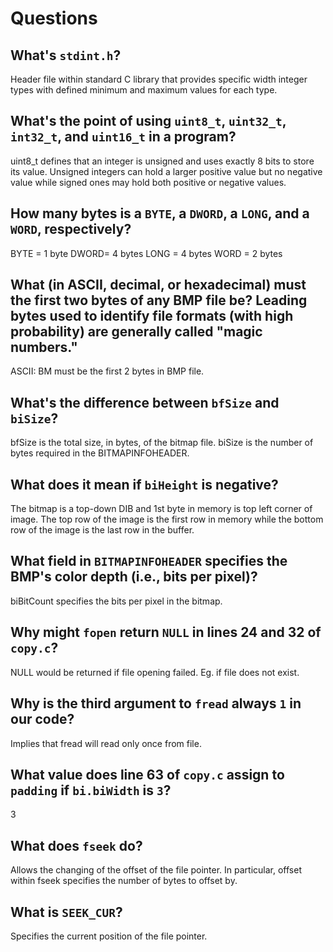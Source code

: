 # Questions

## What's `stdint.h`?

Header file within standard C library that provides specific width integer types with defined minimum and maximum values for each type.

## What's the point of using `uint8_t`, `uint32_t`, `int32_t`, and `uint16_t` in a program?

uint8_t defines that an integer is unsigned and uses exactly 8 bits to store its value. Unsigned integers can hold a larger positive value but no negative value while signed ones may hold both positive or negative values.

## How many bytes is a `BYTE`, a `DWORD`, a `LONG`, and a `WORD`, respectively?

BYTE = 1 byte
DWORD= 4 bytes
LONG = 4 bytes
WORD = 2 bytes

## What (in ASCII, decimal, or hexadecimal) must the first two bytes of any BMP file be? Leading bytes used to identify file formats (with high probability) are generally called "magic numbers."

ASCII: BM must be the first 2 bytes in BMP file.

## What's the difference between `bfSize` and `biSize`?

bfSize is the total size, in bytes, of the bitmap file. biSize is the number of bytes required in the BITMAPINFOHEADER.

## What does it mean if `biHeight` is negative?

The bitmap is a top-down DIB and 1st byte in memory is top left corner of image. The top row of the image is the first row in memory while the bottom row of the image is the last row in the buffer.

## What field in `BITMAPINFOHEADER` specifies the BMP's color depth (i.e., bits per pixel)?

biBitCount specifies the bits per pixel in the bitmap.

## Why might `fopen` return `NULL` in lines 24 and 32 of `copy.c`?

NULL would be returned if file opening failed. Eg. if file does not exist.

## Why is the third argument to `fread` always `1` in our code?

Implies that fread will read only once from file.

## What value does line 63 of `copy.c` assign to `padding` if `bi.biWidth` is `3`?

3

## What does `fseek` do?

Allows the changing of the offset of the file pointer. In particular, offset within fseek specifies the number of bytes to offset by.

## What is `SEEK_CUR`?

Specifies the current position of the file pointer.
